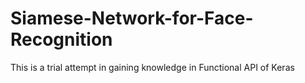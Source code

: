 # Siamese-Network-for-Face-Recognition
This is a trial attempt in gaining knowledge in Functional API of Keras
